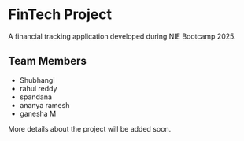 
# FinTech Project  

A financial tracking application developed during NIE Bootcamp 2025.  

## Team Members  
- Shubhangi  
- rahul reddy
- spandana  
- ananya ramesh
- ganesha M
  

 More details about the project will be added soon.
